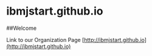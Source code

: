 ibmjstart.github.io
===================

##Welcome

Link to our Organization Page
[http://ibmjstart.github.io](http://ibmjstart.github.io)
